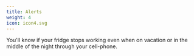 ```yaml
---
title: Alerts
weight: 4
icon: icon4.svg
---
```

You'll know if your fridge stops working even when on vacation or in the middle of the night through your cell-phone.
